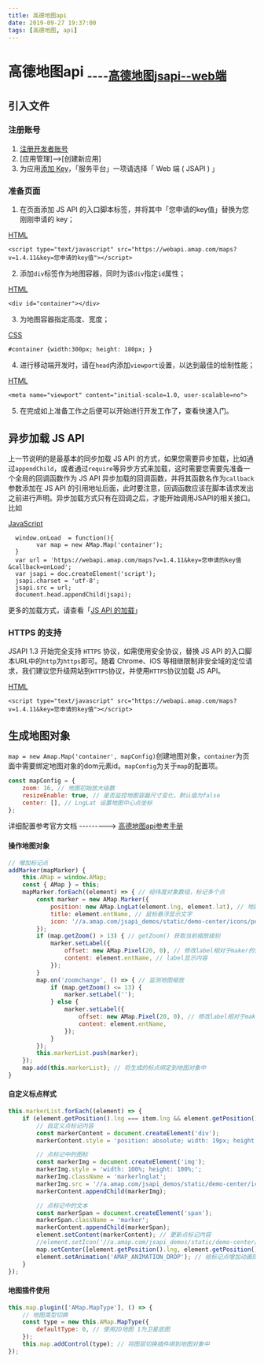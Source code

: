 ```yaml
---
title: 高德地图api
date: 2019-09-27 19:37:00
tags: [高德地图, api]
---
```


# 高德地图api 		<sub>----[高德地图jsapi--web端](https://lbs.amap.com/api/javascript-api/guide/abc/prepare)</sub>

## 引入文件

### 注册账号

1. [注册开发者账号](https://lbs.amap.com/dev/id/newuser)
2. [应用管理]-->[创建新应用]
3. 为应用[添加 Key](https://lbs.amap.com/dev/key/app)，「服务平台」一项请选择「 Web 端 ( JSAPI ) 」

<!-- more -->

### 准备页面

1.	在页面添加 JS API 的入口脚本标签，并将其中「您申请的key值」替换为您刚刚申请的 key；

[HTML](javascript:void(0);)

```
<script type="text/javascript" src="https://webapi.amap.com/maps?v=1.4.11&key=您申请的key值"></script> 
```

2. 添加`div`标签作为地图容器，同时为该`div`指定`id`属性；

[HTML](javascript:void(0);)

```
<div id="container"></div> 
```

3. 为地图容器指定高度、宽度；

[CSS](javascript:void(0);)

```
#container {width:300px; height: 180px; }  
```

4.	进行移动端开发时，请在`head`内添加`viewport`设置，以达到最佳的绘制性能；

[HTML](javascript:void(0);)

```
<meta name="viewport" content="initial-scale=1.0, user-scalable=no"> 
```

5.	在完成如上准备工作之后便可以开始进行开发工作了，查看快速入门。

## 异步加载 JS API

上一节说明的是最基本的同步加载 JS API 的方式，如果您需要异步加载，比如通过`appendChild`，或者通过`require`等异步方式来加载，这时需要您需要先准备一个全局的回调函数作为 JS API 异步加载的回调函数，并将其函数名作为`callback`参数添加在 JS API 的引用地址后面，此时要注意，回调函数应该在脚本请求发出之前进行声明。异步加载方式只有在回调之后，才能开始调用JSAPI的相关接口。比如

[JavaScript](javascript:void(0);)

```
  window.onLoad  = function(){
        var map = new AMap.Map('container');
  }
  var url = 'https://webapi.amap.com/maps?v=1.4.11&key=您申请的key值&callback=onLoad';
  var jsapi = doc.createElement('script');
  jsapi.charset = 'utf-8';
  jsapi.src = url;
  document.head.appendChild(jsapi);
```

更多的加载方式，请查看「[JS API 的加载](https://lbs.amap.com/api/javascript-api/guide/abc/load)」

### HTTPS 的支持

JSAPI 1.3 开始完全支持 `HTTPS` 协议，如需使用安全协议，替换 JS API 的入口脚本URL中的`http`为`https`即可。随着 Chrome、iOS 等相继限制非安全域的定位请求，我们建议您升级网站到`HTTPS`协议，并使用`HTTPS`协议加载 JS API。

[HTML](javascript:void(0);)

```
<script type="text/javascript" src="https://webapi.amap.com/maps?v=1.4.11&key=您申请的key值"></script> 
```

## 生成地图对象

`map = new Amap.Map('container', mapConfig)`创建地图对象，`container`为页面中需要绑定地图对象的dom元素id。`mapConfig`为关于`map`的配置项。

~~~JavaScript
const mapConfig = {
    zoom: 16, // 地图初始放大级数
    resizeEnable: true, // 是否监控地图容器尺寸变化，默认值为false
    center: [], // LngLat 设置地图中心点坐标
};
~~~

详细配置参考官方文档 ---------> [高德地图api参考手册](https://lbs.amap.com/api/javascript-api/reference/map)

#### 操作地图对象

~~~javascript
// 增加标记点
addMarker(mapMarker) {
    this.AMap = window.AMap;
    const { AMap } = this;
    mapMarker.forEach((element) => { // 经纬度对象数组，标记多个点
        const marker = new AMap.Marker({
            position: new AMap.LngLat(element.lng, element.lat), // 地图函数解析经纬度，也可以直接以[lng, lat]输出
            title: element.entName, // 鼠标悬浮显示文字
            icon: '//a.amap.com/jsapi_demos/static/demo-center/icons/poi-marker-default.png', // 标记显示图标
        });
        if (map.getZoom() > 13) { // getZoom() 获取当前缩放级别
            marker.setLabel({
                offset: new AMap.Pixel(20, 0), // 修改label相对于maker的位置
                content: element.entName, // label显示内容
            });
        }
        map.on('zoomchange', () => { // 监测地图缩放
            if (map.getZoom() <= 13) {
                marker.setLabel('');
            } else {
                marker.setLabel({
                    offset: new AMap.Pixel(20, 0), // 修改label相对于maker的位置
                    content: element.entName,
                });
            }
        });
        this.markerList.push(marker);
    });
    map.add(this.markerList); // 将生成的标点绑定到地图对象中
}
~~~

#### 自定义标点样式

~~~javascript
this.markerList.forEach((element) => {
    if (element.getPosition().lng === item.lng && element.getPosition().lat === item.lat) {
        // 自定义点标记内容
        const markerContent = document.createElement('div');
        markerContent.style = 'position: absolute; width: 19px; height: 33px; opacity: 1;';

        // 点标记中的图标
        const markerImg = document.createElement('img');
        markerImg.style = 'width: 100%; height: 100%;';
        markerImg.className = 'markerlnglat';
        markerImg.src = '//a.amap.com/jsapi_demos/static/demo-center/icons/poi-marker-red.png';
        markerContent.appendChild(markerImg);

        // 点标记中的文本
        const markerSpan = document.createElement('span');
        markerSpan.className = 'marker';
        markerContent.appendChild(markerSpan);
        element.setContent(markerContent); // 更新点标记内容
        //element.setIcon('//a.amap.com/jsapi_demos/static/demo-center/icons/poi-marker-red.png'); // 设置图标样式
        map.setCenter([element.getPosition().lng, element.getPosition().lat]); // 将此经纬度定位到地图中心
        element.setAnimation('AMAP_ANIMATION_DROP'); // 给标记点增加动画效果
    }
});
~~~

#### 地图插件使用

~~~JavaScript
this.map.plugin(['AMap.MapType'], () => {
    // 地图类型切换
    const type = new this.AMap.MapType({
        defaultType: 0, // 使用2D地图 1为卫星底图
    });
    this.map.addControl(type); // 将图层切换插件绑到地图对象中
});
~~~




